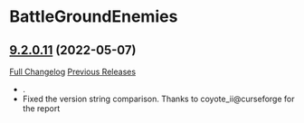 # BattleGroundEnemies

## [9.2.0.11](https://github.com/BullseiWoWAddons/BattleGroundEnemies/tree/9.2.0.11) (2022-05-07)
[Full Changelog](https://github.com/BullseiWoWAddons/BattleGroundEnemies/compare/9.2.0.10...9.2.0.11) [Previous Releases](https://github.com/BullseiWoWAddons/BattleGroundEnemies/releases)

- .  
- Fixed the version string comparison. Thanks to coyote\_ii@curseforge for the report  
